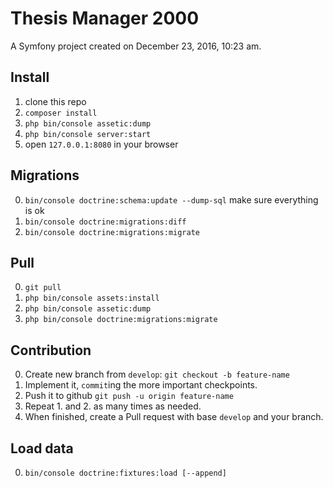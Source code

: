 Thesis Manager 2000
=

A Symfony project created on December 23, 2016, 10:23 am.

## Install
1. clone this repo
2. `composer install`
3. `php bin/console assetic:dump`
3. `php bin/console server:start`
4. open `127.0.0.1:8080` in your browser

## Migrations
0. `bin/console doctrine:schema:update --dump-sql` make sure everything is ok
1. `bin/console doctrine:migrations:diff`
2. `bin/console doctrine:migrations:migrate`

## Pull
0. `git pull`
1. `php bin/console assets:install`
2. `php bin/console assetic:dump`
3. `php bin/console doctrine:migrations:migrate`

## Contribution
0. Create new branch from `develop`: `git checkout -b feature-name`
1. Implement it, `commit`ing the more important checkpoints.
2. Push it to github `git push -u origin feature-name`
3. Repeat 1. and 2. as many times as needed.
4. When finished, create a Pull request with base `develop` and your branch.

## Load data
0. `bin/console doctrine:fixtures:load [--append]` 

